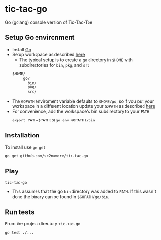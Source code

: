# tic-tac-go
Go (golang) console version of Tic-Tac-Toe

## Setup Go environment

- Install [Go](https://golang.org/doc/install)
- Setup workspace as described [here](https://golang.org/doc/code.html#Workspaces)
    - The typical setup is to create a `go` directory in `$HOME` with subdirectories for 
    `bin`, `pkg`, and `src`
  ```markdown
  $HOME/
       go/
         bin/
         pkg/
         src/
  ```
- The `GOPATH` enviroment variable defaults to `$HOME/go`, so if you put your workspace in a different location update your `GOPATH` as described [here](https://golang.org/doc/code.html#Workspaces)
- For convenience, add the workspace's bin subdirectory to your `PATH`
  ```markdown
  export PATH=$PATH:$(go env GOPATH)/bin
  ```
  
## Installation 
To install use `go get`
```markdown
go get github.com/sc2nomore/tic-tac-go
```

## Play
```markdown
tic-tac-go
```
* This assumes that the go `bin` directory was added to `PATH`. If this wasn't done the binary can be found in `$GOPATH/go/bin`.

## Run tests
From the project directory `tic-tac-go` 
```markdown
go test ./...
```
